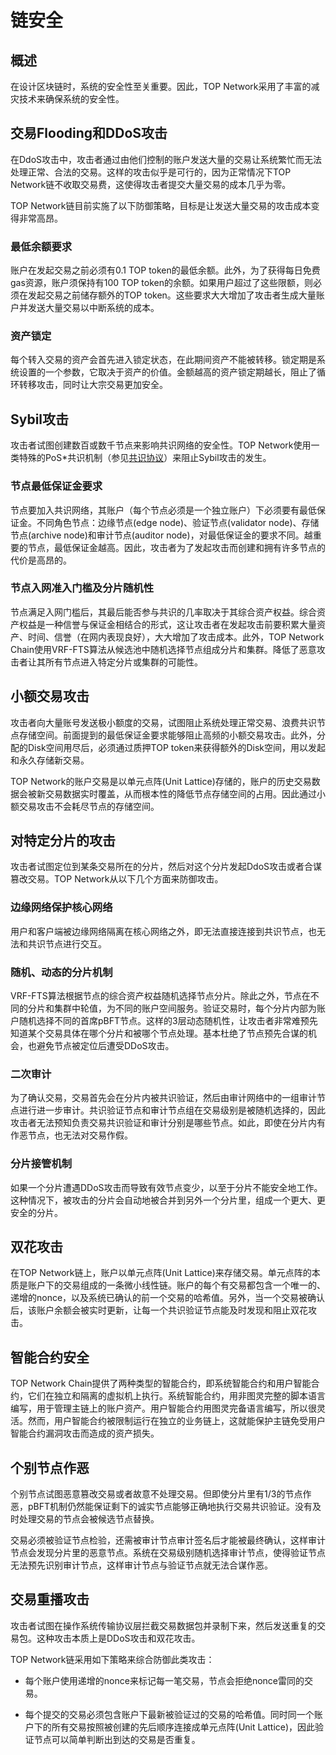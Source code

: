 # 链安全

## 概述

在设计区块链时，系统的安全性至关重要。因此，TOP Network采用了丰富的减灾技术来确保系统的安全性。

## 交易Flooding和DDoS攻击

在DdoS攻击中，攻击者通过由他们控制的账户发送大量的交易让系统繁忙而无法处理正常、合法的交易。这样的攻击似乎是可行的，因为正常情况下TOP Network链不收取交易费，这使得攻击者提交大量交易的成本几乎为零。

TOP Network链目前实施了以下防御策略，目标是让发送大量交易的攻击成本变得非常高昂。

### 最低余额要求

账户在发起交易之前必须有0.1 TOP token的最低余额。此外，为了获得每日免费gas资源，账户须保持有100 TOP token的余额。如果用户超过了这些限额，则必须在发起交易之前储存额外的TOP token。这些要求大大增加了攻击者生成大量账户并发送大量交易以中断系统的成本。

### 资产锁定

每个转入交易的资产会首先进入锁定状态，在此期间资产不能被转移。锁定期是系统设置的一个参数，它取决于资产的价值。金额越高的资产锁定期越长，阻止了循环转移攻击，同时让大宗交易更加安全。

## Sybil攻击

攻击者试图创建数百或数千节点来影响共识网络的安全性。TOP Network使用一类特殊的PoS*共识机制（参见[共识协议](docs-cn/AboutTOPNetwork/Protocol/ConsensusProtocol.md)）来阻止Sybil攻击的发生。

### 节点最低保证金要求

节点要加入共识网络，其账户（每个节点必须是一个独立账户）下必须要有最低保证金。不同角色节点：边缘节点(edge node)、验证节点(validator node)、存储节点(archive node)和审计节点(auditor node)，对最低保证金的要求不同。越重要的节点，最低保证金越高。因此，攻击者为了发起攻击而创建和拥有许多节点的代价是高昂的。

### 节点入网准入门槛及分片随机性

节点满足入网门槛后，其最后能否参与共识的几率取决于其综合资产权益。综合资产权益是一种信誉与保证金相结合的形式，这让攻击者在发起攻击前要积累大量资产、时间、信誉（在网内表现良好），大大增加了攻击成本。此外，TOP Network Chain使用VRF-FTS算法从候选池中随机选择节点组成分片和集群。降低了恶意攻击者让其所有节点进入特定分片或集群的可能性。

## 小额交易攻击

攻击者向大量账号发送极小额度的交易，试图阻止系统处理正常交易、浪费共识节点存储空间。前面提到的最低保证金要求能够阻止高频的小额交易攻击。此外，分配的Disk空间用尽后，必须通过质押TOP token来获得额外的Disk空间，用以发起和永久存储新交易。

TOP Network的账户交易是以单元点阵(Unit Lattice)存储的，账户的历史交易数据会被新交易数据实时覆盖，从而根本性的降低节点存储空间的占用。因此通过小额交易攻击不会耗尽节点的存储空间。

## 对特定分片的攻击

攻击者试图定位到某条交易所在的分片，然后对这个分片发起DdoS攻击或者合谋篡改交易。TOP Network从以下几个方面来防御攻击。

### 边缘网络保护核心网络

用户和客户端被边缘网络隔离在核心网络之外，即无法直接连接到共识节点，也无法和共识节点进行交互。

### 随机、动态的分片机制

VRF-FTS算法根据节点的综合资产权益随机选择节点分片。除此之外，节点在不同的分片和集群中轮值，为不同的账户空间服务。验证交易时，每个分片内部为账户随机选择不同的首席pBFT节点。这样的3层动态随机性，让攻击者非常难预先知道某个交易具体在哪个分片和被哪个节点处理。基本杜绝了节点预先合谋的机会，也避免节点被定位后遭受DDoS攻击。

### 二次审计

为了确认交易，交易首先会在分片内被共识验证，然后由审计网络中的一组审计节点进行进一步审计。共识验证节点和审计节点组在交易级别是被随机选择的，因此攻击者无法预知负责交易共识验证和审计分别是哪些节点。如此，即使在分片内有作恶节点，也无法对交易作假。

### 分片接管机制

如果一个分片遭遇DDoS攻击而导致有效节点变少，以至于分片不能安全地工作。这种情况下，被攻击的分片会自动地被合并到另外一个分片里，组成一个更大、更安全的分片。

## 双花攻击

在TOP Network链上，账户以单元点阵(Unit Lattice)来存储交易。单元点阵的本质是账户下的交易组成的一条微小线性链。账户的每个有交易都包含一个唯一的、递增的nonce，以及系统已确认的前一个交易的哈希值。另外，当一个交易被确认后，该账户余额会被实时更新，让每一个共识验证节点能及时发现和阻止双花攻击。

## 智能合约安全

TOP Network Chain提供了两种类型的智能合约，即系统智能合约和用户智能合约，它们在独立和隔离的虚拟机上执行。系统智能合约，用非图灵完整的脚本语言编写，用于管理主链上的账户资产。用户智能合约用图灵完备语言编写，所以很灵活。然而，用户智能合约被限制运行在独立的业务链上，这就能保护主链免受用户智能合约漏洞攻击而造成的资产损失。

## 个别节点作恶

个别节点试图恶意篡改交易或者故意不处理交易。但即使分片里有1/3的节点作恶，pBFT机制仍然能保证剩下的诚实节点能够正确地执行交易共识验证。没有及时处理交易的节点会被候选节点替换。

交易必须被验证节点检验，还需被审计节点审计签名后才能被最终确认，这样审计节点会发现分片里的恶意节点。系统在交易级别随机选择审计节点，使得验证节点无法预先识别审计节点，这样审计节点与验证节点就无法合谋作恶。

## 交易重播攻击

攻击者试图在操作系统传输协议层拦截交易数据包并录制下来，然后发送重复的交易包。这种攻击本质上是DDoS攻击和双花攻击。

TOP Network链采用如下策略来综合防御此类攻击：

* 每个账户使用递增的nonce来标记每一笔交易，节点会拒绝nonce雷同的交易。

* 每个提交的交易必须包含账户下最新被验证过的交易的哈希值。同时同一个账户下的所有交易按照被创建的先后顺序连接成单元点阵(Unit Lattice)，因此验证节点可以简单判断出到达的交易是否重复。